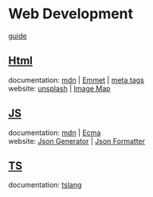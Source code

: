 # Web Development

[guide](https://www.youtube.com/watch?v=NkwFxeHARqc)

## [Html](https://github.com/MDAAMIRAHMED/Web-Development/tree/main/Html)
documentation: [mdn](https://developer.mozilla.org/en-US/) | [Emmet](https://docs.emmet.io/abbreviations/) | [meta tags](https://developers.google.com/search/docs/crawling-indexing/special-tags)
<br />
website: [unsplash](https://unsplash.com/) | [Image Map](http://www.image-map.net/)
## [JS](https://github.com/MDAAMIRAHMED/Web-Development/tree/main/JS)
documentation: [mdn](https://developer.mozilla.org/en-US/) | [Ecma](https://tc39.es/ecma262/)
<br />
website: [Json Generator](https://randomuser.me/) | [Json Formatter](https://jsonformatter.org/)
## [TS](https://github.com/MDAAMIRAHMED/Web-Development/tree/main/TS)
documentation: [tslang](https://www.typescriptlang.org/docs/handbook/2/basic-types.html)
